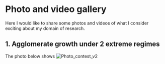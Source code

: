 # Photo and video gallery

Here I would like to share some photos and videos of what I consider exciting about my domain of research.

## 1. Agglomerate growth under 2 extreme regimes

The photo below shows
![Photo_contest_v2](https://user-images.githubusercontent.com/62391931/235393056-f79afed8-24ba-45de-a268-67b610d14302.jpg)
